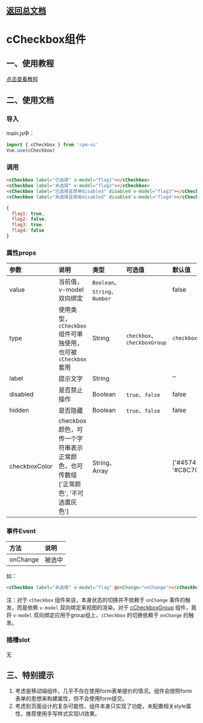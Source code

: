## [返回总文档](https://github.com/cpm828/cpm-ui)


# cCheckbox组件

## 一、使用教程
[点击查看教程](https://cpm828.github.io/cpm_ui/demo/index.html#/checkbox)



## 二、使用文档
### 导入
main.js中：
```js
import { cCheckbox } from 'cpm-ui'
Vue.use(cCheckbox)
```

### 调用
```html
<cCheckbox label="已选择" v-model="flag1"></cCheckbox>
<cCheckbox label="未选择" v-model="flag2"></cCheckbox>
<cCheckbox label="已选择且禁用disabled" disabled v-model="flag3"></cCheckbox>
<cCheckbox label="未选择且禁用disabled" disabled v-model="flag4"></cCheckbox>
```
```js
{
  flag1: true,
  flag2: false,
  flag3: true,
  flag4: false
}
```

### 属性props
|参数|说明|类型|可选值|默认值|
|:---|:---|:---|:---|:---|
|value|当前值，v-model双向绑定|`Boolean`、`String`、`Number`||false|
|type|使用类型，`cCheckbox` 组件可单独使用，也可被 `cCheckbox` 套用|String|`checkbox`、`checkboxGroup`|`checkbox`|
|label|提示文字|String||''|
|disabled|是否禁止操作|Boolean|`true`、`false`|false|
|hidden|是否隐藏|Boolean|`true`、`false`|false|
|checkboxColor|checkbox颜色，可传一个字符串表示正常颜色，也可传数组['正常颜色', '不可选置灰色']|String、Array||['#4574ff', '#C8C7CC']|


### 事件Event
|方法|说明|
|:---|:---|
|onChange|被选中|

如：
```html
<cCheckbox label="未选择" v-model="flag" @onChange="onChange"></cCheckbox>
```

注：对于 `cCheckbox` 组件来说，本身状态的切换并不依赖于 `onChange` 事件的触发，而是依赖 `v-model` 双向绑定来视图的渲染。对于 [cCheckboxGroup](https://github.com/cpm828/cpm828.github.io/blob/master/cpm_ui/document/cCheckboxGroup.md) 组件，我将 `v-model` 双向绑定应用于group组上，`cCheckbox` 的切换依赖于 `onChange` 的触发。

### 插槽slot
无



## 三、特别提示
1. 考虑是移动端组件，几乎不存在使用form表单提价的情况。组件会按照form表单的思想来构建属性，但不会使用form提交。<br>
2. 考虑到页面设计的复杂可能性，组件本身只实现了功能，未配置相关style属性，推荐使用手写样式实现UI效果。